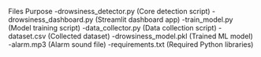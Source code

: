 Files	Purpose
-drowsiness_detector.py	(Core detection script)
-drowsiness_dashboard.py	(Streamlit dashboard app)
-train_model.py	(Model training script)
-data_collector.py	(Data collection script)
-dataset.csv (Collected dataset)
-drowsiness_model.pkl	(Trained ML model)
-alarm.mp3	(Alarm sound file)
-requirements.txt	(Required Python libraries)
